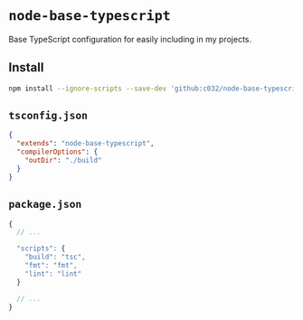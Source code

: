 # `node-base-typescript`

Base TypeScript configuration for easily including in my projects.

## Install

```sh
npm install --ignore-scripts --save-dev 'github:c032/node-base-typescript'
```

## `tsconfig.json`

```json
{
  "extends": "node-base-typescript",
  "compilerOptions": {
    "outDir": "./build"
  }
}
```

## `package.json`

```js
{
  // ...

  "scripts": {
    "build": "tsc",
    "fmt": "fmt",
    "lint": "lint"
  }

  // ...
}
```
